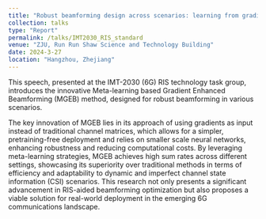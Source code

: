 ```yaml
---
title: "Robust beamforming design across scenarios: learning from gradients"
collection: talks
type: "Report"
permalink: /talks/IMT2030_RIS_standard
venue: "ZJU, Run Run Shaw Science and Technology Building"
date: 2024-3-27
location: "Hangzhou, Zhejiang"
---
```


This speech, presented at the IMT-2030 (6G) RIS technology task group, introduces the innovative Meta-learning based Gradient Enhanced Beamforming (MGEB) method, designed for robust beamforming in various scenarios.

The key innovation of MGEB lies in its approach of using gradients as input instead of traditional channel matrices, which allows for a simpler, pretraining-free deployment and relies on smaller scale neural networks, enhancing robustness and reducing computational costs. By leveraging meta-learning strategies, MGEB achieves high sum rates across different settings, showcasing its superiority over traditional methods in terms of efficiency and adaptability to dynamic and imperfect channel state information (CSI) scenarios. This research not only presents a significant advancement in RIS-aided beamforming optimization but also proposes a viable solution for real-world deployment in the emerging 6G communications landscape.
